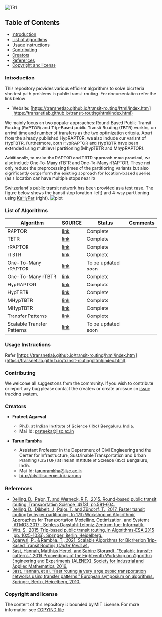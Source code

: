 ![TB1](logo.png)


## Table of Contents

- [Introduction](#Introduction)
- [List of Algorithms](#List-of-Algorihtms)
- [Usage Instructions](#usage-instructions)
- [Contributing](#contributing)
- [Creators](#Creators)
- [References](#References)
- [Copyright and license](#Copyright-and-license)

### Introduction 
This repository provides various efficient algorithms to solve bicriteria shortest path problems in public transit routing. For documentation refer the link below

- Website: [https://transnetlab.github.io/transit-routing/html/index.html](https://transnetlab.github.io/transit-routing/html/index.html)

We mainly focus on two popular approaches: Round-Based Public Transit Routing (RAPTOR) and Trip-Based public
Transit Routing (TBTR) working on arrival time and number of transfers as the two optimization criteria.
Apart from the already published HypRAPTOR, we also include our variant of HypTBTR. Furthermore, both HypRAPTOR and HypTBTR have been extended using multilevel partitioning (MhypTBTR and MhypRAPTOR).

Additionally, to make the RAPTOR and TBTR approach more practical, we also include One-To-Many rTBTR and One-To-Many rRAPTOR. These not only reduce the preprocessing times of the partitioning variants but also significantly
outperform the existing approach for location-based queries (as a location can have multiple stops near it)

Switzerland's public transit network has been provided as a test case. The figure below shows the transit stop location (left) and 4-way partitioning using [KaHyPar](https://github.com/kahypar/kahypar) (right).
![plot](documentation/location.png)
### List of Algorithms
|  Algorithm                 | SOURCE | Status             | Comments |
|----------------------------|---|--------------------|---|
| RAPTOR                     | [link](https://pubsonline.informs.org/doi/abs/10.1287/trsc.2014.0534) | Complete           |
| TBTR                       | [link](https://link.springer.com/chapter/10.1007/978-3-662-48350-3_85) | Complete           |
| rRAPTOR                    | [link](https://pubsonline.informs.org/doi/abs/10.1287/trsc.2014.0534) | Complete           |
| rTBTR                      | [link](https://link.springer.com/chapter/10.1007/978-3-662-48350-3_85) | Complete           |
| One-To-Many rRAPTOR        | [link](https://arxiv.org/abs/2111.06654) | To be updated soon |
| One-To-Many rTBTR          | [link](https://arxiv.org/abs/2111.06654) | Complete           |
| HypRAPTOR                  | [link](https://drops.dagstuhl.de/opus/volltexte/2017/7896/) | Complete           |
| HypTBTR                    |  [link](https://arxiv.org/abs/2111.06654) | Complete           |
| MHypTBTR                   | [link](https://arxiv.org/abs/2111.06654) | Complete           |
| MHypTBTR                   | [link](https://arxiv.org/abs/2111.06654) | Complete           |
| Transfer Patterns          | [link](https://link.springer.com/chapter/10.1007/978-3-642-15775-2_25) | Complete           |
| Scalable Transfer Patterns | [link](https://epubs.siam.org/doi/abs/10.1137/1.9781611974317.2) | To be updated soon |

### Usage Instructions
Refer [https://transnetlab.github.io/transit-routing/html/index.html](https://transnetlab.github.io/transit-routing/html/index.html). 


### Contributing
We welcome all suggestions from the community. If you wish to contribute or report any bug please contact the creaters or create an issue on [issue tracking system](https://github.com/transnetlab/transit-routing/issues).
### Creators
- **Prateek Agarwal**
    - Ph.D. at Indian Institute of Science (IISc) Bengaluru, India.
    - Mail Id: prateeka@iisc.ac.in

- **Tarun Rambha**
    - Assistant Professor in the Department of Civil Engineering and the Center for Infrastructure, Sustainable Transportation and Urban Planning (CiSTUP) at Indian Institute of Science (IISc) Bengaluru, India.
    - Mail Id: tarunrambha@iisc.ac.in
    - <http://civil.iisc.ernet.in/~tarunr/>

### References
- [Delling, D., Pajor, T. and Werneck, R.F., 2015. Round-based public transit routing. Transportation Science, 49(3), pp.591-604.](https://pubsonline.informs.org/doi/abs/10.1287/trsc.2014.0534) 
- [Delling, D., Dibbelt, J., Pajor, T. and Zündorf, T., 2017. Faster transit routing by hyper partitioning. In 17th Workshop on Algorithmic Approaches for Transportation Modelling, Optimization, and Systems (ATMOS 2017). Schloss Dagstuhl-Leibniz-Zentrum fuer Informatik.](https://drops.dagstuhl.de/opus/volltexte/2017/7896/)
- [Witt, S., 2015. Trip-based public transit routing. In Algorithms-ESA 2015 (pp. 1025-1036). Springer, Berlin, Heidelberg.](https://link.springer.com/chapter/10.1007/978-3-662-48350-3_85)
- [Agarwal, P., & Rambha, T., 2021. Scalable Algorithms for Bicriterion Trip-Based Transit Routing (_Under Review_).](https://arxiv.org/abs/2111.06654)
- [Bast, Hannah, Matthias Hertel, and Sabine Storandt. "Scalable transfer patterns." 2016 Proceedings of the Eighteenth Workshop on Algorithm Engineering and Experiments (ALENEX). Society for Industrial and Applied Mathematics, 2016.](https://link.springer.com/chapter/10.1007/978-3-642-15775-2_25)
- [Bast, Hannah, et al. "Fast routing in very large public transportation networks using transfer patterns." European symposium on algorithms. Springer, Berlin, Heidelberg, 2010.](https://epubs.siam.org/doi/abs/10.1137/1.9781611974317.2)
### Copyright and license
The content of this repository is bounded by MIT License. For more information see
[COPYING file](https://github.com/transnetlab/transit-routing/blob/main/LICENSE)
